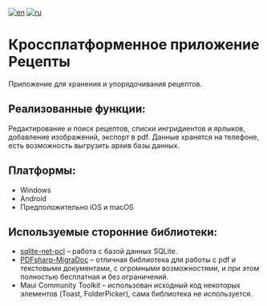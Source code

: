 [![en](https://img.shields.io/badge/lang-en-blue.svg)](https://github.com/borisbvf/mobile-recipes/blob/main/README.md)
[![ru](https://img.shields.io/badge/lang-ru-green.svg)](https://github.com/borisbvf/mobile-recipes/blob/main/README.ru.md)


# Кроссплатформенное приложение Рецепты
Приложение для хранения и упорядочивания рецептов.

## Реализованные функции:
Редактирование и поиск рецептов, списки ингридиентов и ярлыков, добавление изображений, экспорт в pdf. Данные хранятся на телефоне, есть возможность выгрузить архив базы данных.

## Платформы:
* Windows
* Android
* Предположительно iOS и macOS

## Используемые сторонние библиотеки:
* [sqlite-net-pcl](https://github.com/praeclarum/sqlite-net) – работа с базой данных SQLite.
* [PDFsharp-MigraDoc](https://github.com/empira/PDFsharp) – отличная библиотека для работы с pdf и текстовыми документами, с огромными возможностями, и при этом полностью бесплатная и без ограничений.
* Maui Community Toolkit – использован исходный код некоторых элементов (Toast, FolderPicker), сама библиотека не используется.
